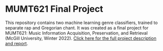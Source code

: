 # MUMT621 Final Project
This repository contains two machine learning genre classifiers, trained to separate rap and Gregorian chant. It was created as a final project for MUMT621: Music Information Acquisition, Preservation, and Retrieval (McGill University, Winter 2022). [Click here for the full project description and report](https://github.com/corinnedarche/MUMT621_FinalProject/blob/main/Darche_22_RapChantClassification.pdf).
